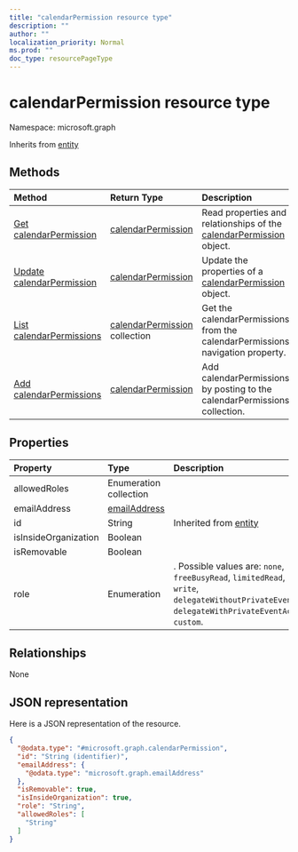 ```yaml
---
title: "calendarPermission resource type"
description: ""
author: ""
localization_priority: Normal
ms.prod: ""
doc_type: resourcePageType
---
```


# calendarPermission resource type


Namespace: microsoft.graph




Inherits from [entity](../resources/entity.md)

## Methods
|Method|Return Type|Description|
|:---|:---|:---|
|[Get calendarPermission](../api/calendarpermission-get.md)|[calendarPermission](../resources/calendarpermission.md)|Read properties and relationships of the [calendarPermission](../resources/calendarpermission.md) object.|
|[Update calendarPermission](../api/calendarpermission-update.md)|[calendarPermission](../resources/calendarpermission.md)|Update the properties of a [calendarPermission](../resources/calendarpermission.md) object.|
|[List calendarPermissions](../api/calendar-list-calendarpermissions.md)|[calendarPermission](../resources/calendarpermission.md) collection|Get the calendarPermissions from the calendarPermissions navigation property.|
|[Add calendarPermissions](../api/calendar-post-calendarpermissions.md)|[calendarPermission](../resources/calendarpermission.md)|Add calendarPermissions by posting to the calendarPermissions collection.|

## Properties
|Property|Type|Description|
|:---|:---|:---|
|allowedRoles|Enumeration collection||
|emailAddress|[emailAddress](../resources/emailaddress.md)||
|id|String| Inherited from [entity](../resources/entity.md)|
|isInsideOrganization|Boolean||
|isRemovable|Boolean||
|role|Enumeration|. Possible values are: `none`, `freeBusyRead`, `limitedRead`, `read`, `write`, `delegateWithoutPrivateEventAccess`, `delegateWithPrivateEventAccess`, `custom`.|

## Relationships
None

## JSON representation
Here is a JSON representation of the resource.
<!-- {
  "blockType": "resource",
  "keyProperty": "id",
  "@odata.type": "microsoft.graph.calendarPermission",
  "baseType": "microsoft.graph.entity",
  "openType": false
}
-->
``` json
{
  "@odata.type": "#microsoft.graph.calendarPermission",
  "id": "String (identifier)",
  "emailAddress": {
    "@odata.type": "microsoft.graph.emailAddress"
  },
  "isRemovable": true,
  "isInsideOrganization": true,
  "role": "String",
  "allowedRoles": [
    "String"
  ]
}
```

